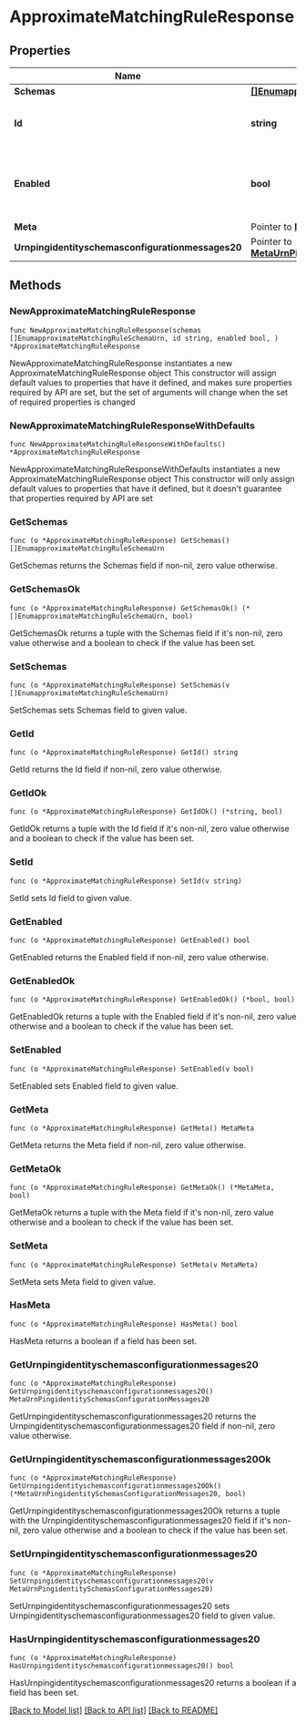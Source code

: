 # ApproximateMatchingRuleResponse

## Properties

Name | Type | Description | Notes
------------ | ------------- | ------------- | -------------
**Schemas** | [**[]EnumapproximateMatchingRuleSchemaUrn**](EnumapproximateMatchingRuleSchemaUrn.md) |  | 
**Id** | **string** | Name of the Matching Rule | 
**Enabled** | **bool** | Indicates whether the Matching Rule is enabled for use. | 
**Meta** | Pointer to [**MetaMeta**](MetaMeta.md) |  | [optional] 
**Urnpingidentityschemasconfigurationmessages20** | Pointer to [**MetaUrnPingidentitySchemasConfigurationMessages20**](MetaUrnPingidentitySchemasConfigurationMessages20.md) |  | [optional] 

## Methods

### NewApproximateMatchingRuleResponse

`func NewApproximateMatchingRuleResponse(schemas []EnumapproximateMatchingRuleSchemaUrn, id string, enabled bool, ) *ApproximateMatchingRuleResponse`

NewApproximateMatchingRuleResponse instantiates a new ApproximateMatchingRuleResponse object
This constructor will assign default values to properties that have it defined,
and makes sure properties required by API are set, but the set of arguments
will change when the set of required properties is changed

### NewApproximateMatchingRuleResponseWithDefaults

`func NewApproximateMatchingRuleResponseWithDefaults() *ApproximateMatchingRuleResponse`

NewApproximateMatchingRuleResponseWithDefaults instantiates a new ApproximateMatchingRuleResponse object
This constructor will only assign default values to properties that have it defined,
but it doesn't guarantee that properties required by API are set

### GetSchemas

`func (o *ApproximateMatchingRuleResponse) GetSchemas() []EnumapproximateMatchingRuleSchemaUrn`

GetSchemas returns the Schemas field if non-nil, zero value otherwise.

### GetSchemasOk

`func (o *ApproximateMatchingRuleResponse) GetSchemasOk() (*[]EnumapproximateMatchingRuleSchemaUrn, bool)`

GetSchemasOk returns a tuple with the Schemas field if it's non-nil, zero value otherwise
and a boolean to check if the value has been set.

### SetSchemas

`func (o *ApproximateMatchingRuleResponse) SetSchemas(v []EnumapproximateMatchingRuleSchemaUrn)`

SetSchemas sets Schemas field to given value.


### GetId

`func (o *ApproximateMatchingRuleResponse) GetId() string`

GetId returns the Id field if non-nil, zero value otherwise.

### GetIdOk

`func (o *ApproximateMatchingRuleResponse) GetIdOk() (*string, bool)`

GetIdOk returns a tuple with the Id field if it's non-nil, zero value otherwise
and a boolean to check if the value has been set.

### SetId

`func (o *ApproximateMatchingRuleResponse) SetId(v string)`

SetId sets Id field to given value.


### GetEnabled

`func (o *ApproximateMatchingRuleResponse) GetEnabled() bool`

GetEnabled returns the Enabled field if non-nil, zero value otherwise.

### GetEnabledOk

`func (o *ApproximateMatchingRuleResponse) GetEnabledOk() (*bool, bool)`

GetEnabledOk returns a tuple with the Enabled field if it's non-nil, zero value otherwise
and a boolean to check if the value has been set.

### SetEnabled

`func (o *ApproximateMatchingRuleResponse) SetEnabled(v bool)`

SetEnabled sets Enabled field to given value.


### GetMeta

`func (o *ApproximateMatchingRuleResponse) GetMeta() MetaMeta`

GetMeta returns the Meta field if non-nil, zero value otherwise.

### GetMetaOk

`func (o *ApproximateMatchingRuleResponse) GetMetaOk() (*MetaMeta, bool)`

GetMetaOk returns a tuple with the Meta field if it's non-nil, zero value otherwise
and a boolean to check if the value has been set.

### SetMeta

`func (o *ApproximateMatchingRuleResponse) SetMeta(v MetaMeta)`

SetMeta sets Meta field to given value.

### HasMeta

`func (o *ApproximateMatchingRuleResponse) HasMeta() bool`

HasMeta returns a boolean if a field has been set.

### GetUrnpingidentityschemasconfigurationmessages20

`func (o *ApproximateMatchingRuleResponse) GetUrnpingidentityschemasconfigurationmessages20() MetaUrnPingidentitySchemasConfigurationMessages20`

GetUrnpingidentityschemasconfigurationmessages20 returns the Urnpingidentityschemasconfigurationmessages20 field if non-nil, zero value otherwise.

### GetUrnpingidentityschemasconfigurationmessages20Ok

`func (o *ApproximateMatchingRuleResponse) GetUrnpingidentityschemasconfigurationmessages20Ok() (*MetaUrnPingidentitySchemasConfigurationMessages20, bool)`

GetUrnpingidentityschemasconfigurationmessages20Ok returns a tuple with the Urnpingidentityschemasconfigurationmessages20 field if it's non-nil, zero value otherwise
and a boolean to check if the value has been set.

### SetUrnpingidentityschemasconfigurationmessages20

`func (o *ApproximateMatchingRuleResponse) SetUrnpingidentityschemasconfigurationmessages20(v MetaUrnPingidentitySchemasConfigurationMessages20)`

SetUrnpingidentityschemasconfigurationmessages20 sets Urnpingidentityschemasconfigurationmessages20 field to given value.

### HasUrnpingidentityschemasconfigurationmessages20

`func (o *ApproximateMatchingRuleResponse) HasUrnpingidentityschemasconfigurationmessages20() bool`

HasUrnpingidentityschemasconfigurationmessages20 returns a boolean if a field has been set.


[[Back to Model list]](../README.md#documentation-for-models) [[Back to API list]](../README.md#documentation-for-api-endpoints) [[Back to README]](../README.md)


